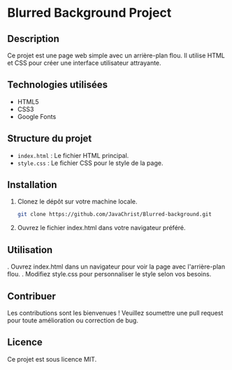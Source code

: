 # Blurred Background Project

## Description
Ce projet est une page web simple avec un arrière-plan flou. Il utilise HTML et CSS pour créer une interface utilisateur attrayante.

## Technologies utilisées
- HTML5
- CSS3
- Google Fonts

## Structure du projet
- `index.html` : Le fichier HTML principal.
- `style.css` : Le fichier CSS pour le style de la page.

## Installation
1. Clonez le dépôt sur votre machine locale.
   ```bash
   git clone https://github.com/JavaChrist/Blurred-background.git

2. Ouvrez le fichier index.html dans votre navigateur préféré.

## Utilisation

. Ouvrez index.html dans un navigateur pour voir la page avec l'arrière-plan flou.
. Modifiez style.css pour personnaliser le style selon vos besoins.


## Contribuer

Les contributions sont les bienvenues ! Veuillez soumettre une pull request pour toute amélioration ou correction de bug.

## Licence

Ce projet est sous licence MIT. 